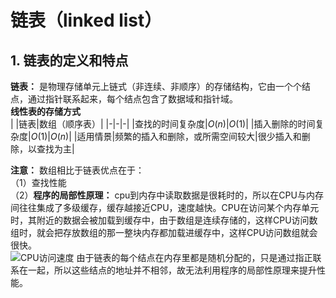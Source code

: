 # 链表（linked list）

## 1. 链表的定义和特点

**链表：** 是物理存储单元上链式（非连续、非顺序）的存储结构，它由一个个结点，通过指针联系起来，每个结点包含了数据域和指针域。  
**线性表的存储方式**  
| |链表|数组（顺序表）|
|-|-|-|
|查找的时间复杂度|$O(n)$|$O(1)$|
|插入删除的时间复杂度|$O(1)$|$O(n)$|
|适用情景|频繁的插入和删除，或所需空间较大|很少插入和删除，以查找为主|

**注意：** 数组相比于链表优点在于：  
（1）查找性能  
（2）**程序的局部性原理：** cpu到内存中读取数据是很耗时的，所以在CPU与内存间往往集成了多级缓存，缓存越接近CPU，速度越快。CPU在访问某个内存单元时，其附近的数据会被加载到缓存中，由于数组是连续存储的，这样CPU访问数组时，就会把存放数组的那一整块内存都加载进缓存中，这样CPU访问数组就会很快。  
![CPU访问速度](\images\cpu读取速度.png)
由于链表的每个结点在内存里都是随机分配的，只是通过指正联系在一起，所以这些结点的地址并不相邻，故无法利用程序的局部性原理来提升性能。
